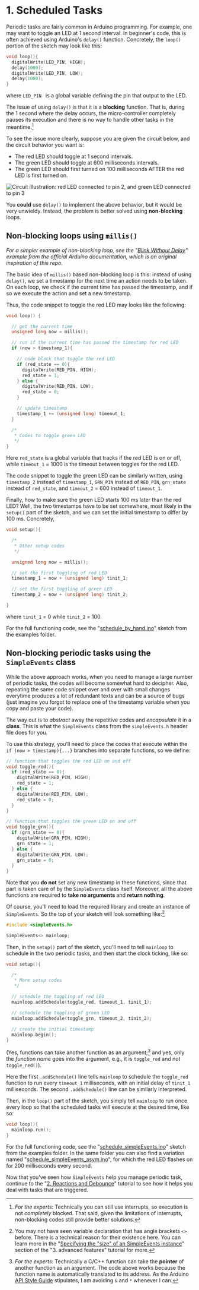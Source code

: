 # 1. Scheduled Tasks

Periodic tasks are fairly common in Arduino programming. For example, one may want to toggle an LED at 1 second interval. In beginner's code, this is often achieved using Arduino's `delay()` function. Concretely, the `loop()` portion of the sketch may look like this:

```C
void loop(){
  digitalWrite(LED_PIN, HIGH);
  delay(1000);
  digitalWrite(LED_PIN, LOW);
  delay(1000);
}
```

where `LED_PIN ` is a global variable defining the pin that output to the LED.

The issue of using `delay()` is that it is a **blocking** function. That is, during the 1 second where the delay occurs, the micro-controller completely pauses its execution and there is no way to handle other tasks in the meantime.[^1]

To see the issue more clearly, suppose you are given the circuit below, and the circuit behavior you want is:

+ The red LED should toggle at 1 second intervals.
+ The green LED should toggle at 600 milliseconds intervals.
+ The green LED should first turned on 100 milliseconds AFTER the red LED is first turned on.

![Circuit illustration: red LED connected to pin 2, and green LED connected to pin 3](img/scheduled_task_illustration.png)

You **could** use `delay()` to implement the above behavior, but it would be very unwieldy. Instead, the problem is better solved using **non-blocking** loops.

## Non-blocking loops using `millis()`

*For a simpler example of non-blocking loop, see the "[Blink Without Delay](https://docs.arduino.cc/built-in-examples/digital/BlinkWithoutDelay/)" example from the official Arduino documentation, which is an original inspiration of this repo.*

The basic idea of `millis()` based non-blocking loop is this: instead of using `delay()`, we set a timestamp for the next time an action needs to be taken. On each loop, we check if the current time has passed the timestamp, and if so we execute the action and set a new timestamp.

Thus, the code snippet to toggle the red LED may looks like the following:

```C
void loop() {

  // get the current time
  unsigned long now = millis();

  // run if the current time has passed the timestamp for red LED
  if (now > timestamp_1){

    // code block that toggle the red LED
    if (red_state == 0){
      digitalWrite(RED_PIN, HIGH);
      red_state = 1;
    } else {
      digitalWrite(RED_PIN, LOW);
      red_state = 0;
    }

    // update timestamp
    timestamp_1 += (unsigned long) timeout_1; 
  }

  /*
   * Codes to toggle green LED
   */
}
```

Here `red_state` is a global variable that tracks if the red LED is on or off, while `timeout_1` = 1000 is the timeout between toggles for the red LED.

The code snippet to toggle the green LED can be similarly written, using `timestamp_2` instead of `timestamp_1`, `GRN_PIN` instead of `RED_PIN`, `grn_state` instead of `red_state`, and `timeout_2` = 600 instead of `timeout_1`.

Finally, how to make sure the green LED starts 100 ms later than the red LED? Well, the two timestamps have to be set somewhere, most likely in the `setup()` part of the sketch, and we can set the initial timestamp to differ by 100 ms. Concretely,

```C
void setup(){

  /*
   * Other setup codes
   */

  unsigned long now = millis();

  // set the first toggling of red LED
  timestamp_1 = now + (unsigned long) tinit_1;

  // set the first toggling of green LED
  timestamp_2 = now + (unsigned long) tinit_2;

}
```

where `tinit_1` = 0 while `tinit_2` = 100.

For the full functioning code, see the "[schedule_by_hand.ino](../examples/schedule_by_hand/schedule_by_hand.ino)" sketch from the examples folder.

## Non-blocking periodic tasks using the `SimpleEvents` class

While the above approach works, when you need to manage a large number of periodic tasks, the codes will become somewhat hard to decipher. Also, repeating the same code snippet over and over with small changes everytime produces a lot of redundant texts and can be a source of bugs (just imagine you forgot to replace one of the timestamp variable when you copy and paste your code).

The way out is to _abstract_ away the repetitive codes and _encapsulate_ it in a **class**. This is what the `SimpleEvents` class from the `simpleEvents.h` header file does for you.

To use this strategy, you'll need to place the codes that execute within the `if (now > timestamp){...}` branches into separate functions, so we define:

```C
// function that toggles the red LED on and off
void toggle_red(){
  if (red_state == 0){
    digitalWrite(RED_PIN, HIGH);
    red_state = 1;
  } else {
    digitalWrite(RED_PIN, LOW);
    red_state = 0;
  }
}

// function that toggles the green LED on and off
void toggle_grn(){
  if (grn_state == 0){
    digitalWrite(GRN_PIN, HIGH);
    grn_state = 1;
  } else {
    digitalWrite(GRN_PIN, LOW);
    grn_state = 0;
  }
}
```

Note that you **do not** set any new timestamp in these functions, since that part is taken care of by the `SimpleEvents` class itself.  Moreover, all the above functions are required to **take no arguments** and **return nothing**.

Of course, you'll need to load the required library and create an instance of `SimpleEvents`. So the top of your sketch will look something like:[^2]

```C
#include <simpleEvents.h>

SimpleEvents<> mainloop;
```

Then, in the `setup()` part of the sketch, you'll need to tell `mainloop` to schedule in the two periodic tasks, and then start the clock ticking, like so:

```C
void setup(){

  /*
   * More setup codes
   */

  // schedule the toggling of red LED
  mainloop.addSchedule(toggle_red, timeout_1, tinit_1); 

  // schedule the toggling of green LED
  mainloop.addSchedule(toggle_grn, timeout_2, tinit_2);

  // create the initial timestamp
  mainloop.begin();
}
```
(Yes, functions can take another function as an argument;[^3] and yes, only the *function name* goes into the argument, e.g., it is `toggle_red` and not `toggle_red()`).

Here the first `.addSchedule()` line tells `mainloop` to schedule the `toggle_red` function to run every `timeout_1` milliseconds, with an initial delay of `tinit_1` milliseconds. The second  `.addSchedule()` line can be similarly interpreted.

Then, in the `loop()` part of the sketch, you simply tell `mainloop` to run once every loop so that the scheduled tasks will execute at the desired time, like so:

```C
void loop(){
  mainloop.run();
}
```

For the full functioning code, see the "[schedule_simpleEvents.ino](../examples/schedule_simpleEvents/schedule_simpleEvents.ino)" sketch from the examples folder. In the same folder you can also find a variation named "[schedule_simpleEvents_asym.ino](../examples/schedule_simpleEvents_asym/schedule_simpleEvents_asym.ino)", for which the red LED flashes on for 200 milliseconds every second.

Now that you've seen how `SimpleEvents` help you manage periodic task, continue to the "[2. Reactions and Debounce](2_reactions_and_debounce.md)" tutorial to see how it helps you deal with tasks that are triggered.

[^1]: *For the experts*: Technically you can still use interrupts, so execution is not *completely* blocked. That said, given the limitations of interrupts, non-blocking codes still provide better solutions.
    
[^2]: You may not have seen variable declaration that has angle brackets `<>` before. There is a technical reason for their existence here. You can learn more in the "[Specifying the "size" of an SimpleEvents instance](3_advanced_features.md#specifying-the-size-of-an-simpleevents-instance)" section of the "3. advanced features" tutorial for more.
    
[^3]: *For the experts*: Technically a C/C++ function can take the **pointer** of another function as an argument. The code above works because the function name is automatically translated to its address. As the Arduino [API Style Guide](https://docs.arduino.cc/learn/contributions/arduino-library-style-guide/) stipulates, I am avoiding `&` and `*` whenever I can.
